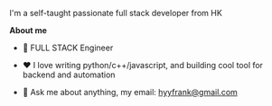 

I'm a self-taught passionate full stack developer from HK

**About me**

- 💼 FULL STACK Engineer

- ❤️ I love writing python/c++/javascript, and building cool tool for backend and automation

- 💬 Ask me about anything, my email: hyyfrank@gmail.com

<br />
<br />






